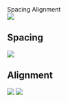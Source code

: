 <div>
    <AnchorLink to="spacing" offset={210}>
        Spacing
    </AnchorLink>
    <AnchorLink to="alignment" offset={210}>
        Alignment 
    </AnchorLink>
</div>

<Row >
    <Column cols={6}>
        <img src="../_img/loader--1.png" />
    </Column> 
</Row>

<Anchor idToScrollTo="spacing"><h2>Spacing</h2></Anchor>
<Row >
    <Column cols={6}>
        <img src="../_img/loader--2.png" />
    </Column> 
</Row>

<Anchor idToScrollTo="alignment"><h2>Alignment</h2></Anchor>
<Row >
    <Column cols={6}>
        <img src="../_img/loader--3.png" />
    </Column> 
     <Column cols={6}>
        <img src="../_img/loader--4.png" />
    </Column> 
</Row>


